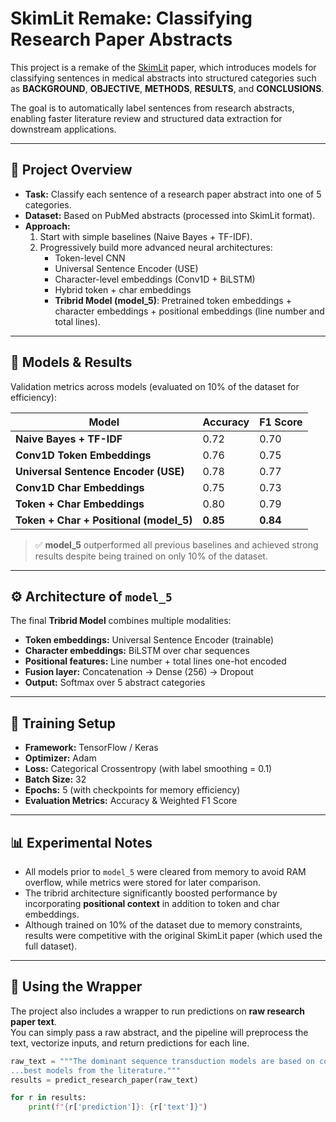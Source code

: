 # SkimLit Remake: Classifying Research Paper Abstracts

This project is a remake of the [SkimLit](https://arxiv.org/pdf/1710.06071) paper, which introduces models for classifying sentences in medical abstracts into structured categories such as **BACKGROUND**, **OBJECTIVE**, **METHODS**, **RESULTS**, and **CONCLUSIONS**.  

The goal is to automatically label sentences from research abstracts, enabling faster literature review and structured data extraction for downstream applications.

---

## 📌 Project Overview

- **Task:** Classify each sentence of a research paper abstract into one of 5 categories.  
- **Dataset:** Based on PubMed abstracts (processed into SkimLit format).  
- **Approach:**  
  1. Start with simple baselines (Naive Bayes + TF-IDF).  
  2. Progressively build more advanced neural architectures:
     - Token-level CNN
     - Universal Sentence Encoder (USE)  
     - Character-level embeddings (Conv1D + BiLSTM)  
     - Hybrid token + char embeddings  
     - **Tribrid Model (model_5)**: Pretrained token embeddings + character embeddings + positional embeddings (line number and total lines).  

---

## 📂 Models & Results

Validation metrics across models (evaluated on 10% of the dataset for efficiency):

| Model                                   | Accuracy | F1 Score |
|-----------------------------------------|----------|----------|
| **Naive Bayes + TF-IDF**                | 0.72     | 0.70     |
| **Conv1D Token Embeddings**             | 0.76     | 0.75     |
| **Universal Sentence Encoder (USE)**    | 0.78     | 0.77     |
| **Conv1D Char Embeddings**              | 0.75     | 0.73     |
| **Token + Char Embeddings**             | 0.80     | 0.79     |
| **Token + Char + Positional (model_5)** | **0.85** | **0.84** |

> ✅ **model_5** outperformed all previous baselines and achieved strong results despite being trained on only 10% of the dataset.

---

## ⚙️ Architecture of `model_5`

The final **Tribrid Model** combines multiple modalities:

- **Token embeddings:** Universal Sentence Encoder (trainable)  
- **Character embeddings:** BiLSTM over char sequences  
- **Positional features:** Line number + total lines one-hot encoded  
- **Fusion layer:** Concatenation → Dense (256) → Dropout  
- **Output:** Softmax over 5 abstract categories  

---

## 🚀 Training Setup

- **Framework:** TensorFlow / Keras  
- **Optimizer:** Adam  
- **Loss:** Categorical Crossentropy (with label smoothing = 0.1)  
- **Batch Size:** 32  
- **Epochs:** 5 (with checkpoints for memory efficiency)  
- **Evaluation Metrics:** Accuracy & Weighted F1 Score  

---

## 📊 Experimental Notes

- All models prior to `model_5` were cleared from memory to avoid RAM overflow, while metrics were stored for later comparison.  
- The tribrid architecture significantly boosted performance by incorporating **positional context** in addition to token and char embeddings.  
- Although trained on 10% of the dataset due to memory constraints, results were competitive with the original SkimLit paper (which used the full dataset).  

---

## 🧪 Using the Wrapper

The project also includes a wrapper to run predictions on **raw research paper text**.  
You can simply pass a raw abstract, and the pipeline will preprocess the text, vectorize inputs, and return predictions for each line.

```python
raw_text = """The dominant sequence transduction models are based on complex recurrent...
...best models from the literature."""
results = predict_research_paper(raw_text)

for r in results:
    print(f"{r['prediction']}: {r['text']}")
